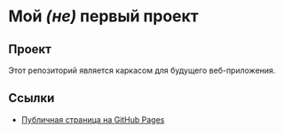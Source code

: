 # Мой *(не)* первый проект
## Проект
Этот репозиторий является каркасом для будущего веб-приложения.
## Ссылки
- [Публичная страница на GitHub Pages](https://whoaskedssselery.github.io/uniProject/src/index.html)
